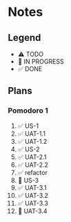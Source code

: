 # Notes

## Legend
- ⚠ TODO
- 🚧 IN PROGRESS
- ✅ DONE

## Plans
### Pomodoro 1
1. ✅ US-1
2. ✅ UAT-1.1
3. ✅ UAT-1.2
4. ✅ US-2
5. ✅ UAT-2.1
6. ✅ UAT-2.2
7. ✅ refactor
8. 🚧 US-3
9. ✅ UAT-3.1
10. ✅ UAT-3.2
11. ✅ UAT-3.3
12. 🚧 UAT-3.4